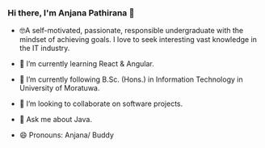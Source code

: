 ### Hi there, I'm Anjana Pathirana 👋

- <p>&#129299A self-motivated, passionate, responsible undergraduate with the mindset of achieving goals. I love to seek interesting vast knowledge in the IT industry. </p> 

- 🔭 I’m currently learning React & Angular.

- 🌱 I’m currently following B.Sc. (Hons.) in Information Technology in University of Moratuwa.

- 👯 I’m looking to collaborate on software projects.
<!-- - 🤔 I’m looking for help with ... -->

- 💬 Ask me about Java.

<!-- - 📫 How to reach me: [anjanamadhushan44@gmail.com](anjanamadhushan44@gmail.com) -->

- 😄 Pronouns: Anjana/ Buddy
<!-- - ⚡ Fun fact:  -->

